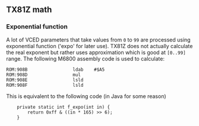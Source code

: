 ## TX81Z math

### Exponential function

A lot of VCED parameters that take values from `0` to `99` are processed using exponential function ('expo' for later use). TX81Z does not actually calculate the real exponent but rather uses approximation which is good at `[0..99]` range. The following M6800 assembly code is used to calculate:

```
ROM:908B                 ldab    #$A5
ROM:908D                 mul
ROM:908E                 lsld
ROM:908F                 lsld
```
This is equivalent to the following code (in Java for some reason)

```
	private static int f_expo(int in) {
		return 0xff & ((in * 165) >> 6);
	}
```
